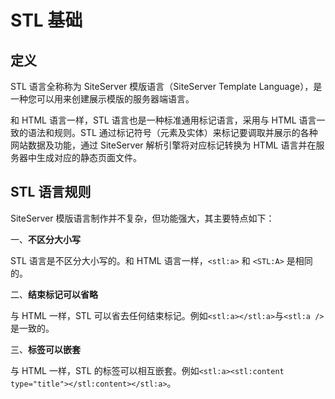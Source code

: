 # STL 基础

## 定义

STL 语言全称称为 SiteServer 模版语言（SiteServer Template Language），是一种您可以用来创建展示模版的服务器端语言。

和 HTML 语言一样，STL 语言也是一种标准通用标记语言，采用与 HTML 语言一致的语法和规则。STL 通过标记符号（元素及实体）来标记要调取并展示的各种网站数据及功能，通过 SiteServer 解析引擎将对应标记转换为 HTML 语言并在服务器中生成对应的静态页面文件。

## STL 语言规则

SiteServer 模版语言制作并不复杂，但功能强大，其主要特点如下：

一、**不区分大小写**

STL 语言是不区分大小写的。和 HTML 语言一样，`<stl:a>` 和 `<STL:A>` 是相同的。

二、**结束标记可以省略**

与 HTML 一样，STL 可以省去任何结束标记。例如`<stl:a></stl:a>`与`<stl:a />`是一致的。

三、**标签可以嵌套**

与 HTML 一样，STL 的标签可以相互嵌套。例如`<stl:a><stl:content type="title"></stl:content></stl:a>`。
